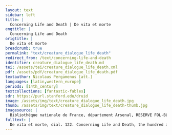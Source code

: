 ```yaml
---
layout: text
sidebar: left
title: |
  Concerning Life and Death | De vita et morte
engtitle: |
  Concerning Life and Death
origtitle: |
  De vita et morte
breadcrumb: true
permalink: "text/creature_dialogue_life_death"
redirect_from: /text/concerning-life-and-death
identifier: creature_dialogue_life_death.md
tei: /assets/tei/creature_dialogue_life_death.xml
pdf: /assets/pdf/creature_dialogue_life_death.pdf
textauthor: Nicolaus Pergamenus [att.]
languages: [latin,western_europe]
periods: [14th_century]
textcollections: [fantastic-fables]
sdr: https://purl.stanford.edu/druid 
image: /assets/img/text/creature_dialogue_life_death.jpg
thumb: /assets/img/text/creature_dialogue_life_death-thumb.jpg
imagesource: |
  Bibliothèque nationale de France, département Arsenal, RESERVE FOL-BL-911, f.100r [Public Domain]
fulltext: |
  De vita et morte, dial. 122. Concerning Life and Death, the hundred and twenty-second dialogue Mors secundum philosophum et æternus somnus, divitum pavor, pauperum desiderium, incurabilis eventus, latro hominis, fuga vitæ, resolutio hominis. Death, according to the Philosopher, is eternal sleep, the fear of the wealthy, the desire of th epoor, an irremediable outcome, the bandit of mankind, the rout of life, and Man's release. Vita vero est bonorum lætitia, miserorum mœstitia. Life, on the contrary, is the delight of the good and the grief of the evil. Et homo quidam juvenis formosus, dives, fortis et sanus ad mortem progreditur et ait: o sors immutabilis, miserere mei et exaudi me, supplicium, quod a te exspecto, noli emittere ad me, aurum et argentum, lapides pretiosos, mancipia, equos, fundos, prædia, palatia, possessiones et quidquid vis, tibi dabo, tamtumnodo noli me tangere. Some young man, handsome, wealthy, strong, and healthy, approaches death and says: ‘O unchangeable Destiny, have pity upon me and hear my entreaty: that you not visit upon me the punishment which I expect from you. I shall give you gold and silver, precious stones, slaves, Cui mors : impossibilia petis , o frater , non sunt petenda a Deo nisi honesta et possibilia ideoque non sapienter locutus es, quia dicitur homini, mors ubique te exspectat et tu, si sapiens fueris, ubique eam exspectabis. Death says to him: ‘O brother, you ask for that which is impossible, and you should not ask anything from God unless that which is honorable and possible. Hence, you have not spoken wisely, and indeed it is said to Man, “Death awaits you everywhere and if you are wise, you shall expect Her everywhere too.”  Dicitur enim Psalm. LXXXVIII: quis est homo, qui vivit et non videbit mortem? After all, Psalm 88 says 'What man can live and not see death?' quasi dicat, nullus. as if to mean that there is no such man. Unde versus: per nullam sortem poteris evadere mortem. Hence the verse: 'You shall not be able to avoid death through any act of Fate.' Mors resecat, mors omne necat, quod carne creatur. Death cuts off and kills everything which is created in flesh;  Ergo patienter recipe me , quia tibi nihil novi veni facere. accept me with equanimity, since I have not come to do anything out of the ordinary to you. Ait enim Seneca: nemo tam imperitus est, ut nesciat se aliquando moriturum. After all, Seneca writes: 'No one is so ignorant that he does Tamen, mors cum propere accesserit, tremis, ploras. nevertheless, when death draws near, you tremble and cry. Quid fles, quid ploras, quia morieris, ad hanc legem natus?  Quid tibi novi est? What do you find odd in this? Ad hanc legem natus es, hoc patri tuo accidit, hoc et matri et majoribus tuis, hoc omnibus ante te, hoc omnibus post te, vita enim cum exceptione mortis data non est. You were born under this law; this fate befell your father, as well as your mother and your ancestors, along with all who came before and will come after you, for life is never granted together with immunity to death. Lex universalis est, quæ jubet nasci et mori, hoc autem intelligas vitam gerendo. It is a universal law which dictates that we be born and then die, and you should understand this in the course of living your life.' Ait idem: debemus nos portare, quod non possumus vitare. He also writes: ‘We must bear that which we cannot avoid.’ Exemplum de David de filio mortuo: quia mortuus est, quare jejuno? David, upon the death of his son, exemplified this maxim: ‘Since he is dead, why do I fast? Numquid potero revocare eum? Surely I shan’t be able to summon him back? Ego vadam magis ad eum, ipse non revertetur ad me. On the contrary, I shall go to him, but he will not come back to me.’ Unde nuntiata cuidam philosopho morte filii ait: quoniam eum genui, inquit, moriturum scivi. Hence some philosopher also responded thus, after the death of his son had been reported to him: ‘Given that I fathered him’, he said, ‘I knew that he must die.’ Narrat Valerius 1. V. c. X dicens, quod Anaxagoras audita morte filii respondit : nihil quidem inexspectatum aut novum nuntias, Valerius [Maximus] also tells this story at Book 5 Chapter 10 [of his Memorable Doings and Sayings], by noting that Anaxagoras, upon hearing of the death of his son, responded: ‘You announce to me nothing unexpected or new. ego eum natum ex me sciebam esse mortalem, I knew that he was born from me and mortal. atque a lege naturae accipiendi spiritus et reddendi legem didici, neminem mori, qui non vixerit, ita nec quidem vivere aliquem, qui non sit moriturus naturaliter. I also learned that the terms upon which we receive breath and give it back are derived from the law of Nature, so that no one dies who has not lived, and likewise no one lives who will not die in accordance with his nature.’  Ibidem, quod Xenophon audita morte filii sui majoris natu, qui in bello occiderat, coronam tamen deponere contentus fuit. In the same place, Valerius reports that Xenophon, having heard of the death of his elder son, who had fallen in battle, was content merely to take off his garland. Agebat enim solemne sacrificium, deinde percontatus, quomodo oeeubuisset, ut audivit fortissime pugnantem interiisse, capiti reposuit coronam et per numina, quibus sacrificabat , testatus est , majorem se ex virtute filii voluptatem quam ex morte amaritudinem sentire. For instance, he was conducting a regular sacrifice, when he then asked how his son had died, and learned that he had perished while fighting most courageously, he replaced the garland upon his head and called the gods to whom he was sacrificing to witness that he felt more pleasure from his son’s bravery than bitterness from his death. Narrat Hieronimus, quod sancta quædam et nobilissima mulier, cum corpusculum mariti sui defuncti, quem amabat et quem plorabat, adhuc non esset humatum, in ipso sepulutræ ejus die duos simul perdidit filios. Jerome relates that a certain holy woman, of the utmost nobility, while the body of her deceased husband – whom she had loved and lamented – was yet unburied, lost her two sons on the very day that the burial was to take place.  Rem sum dictutrus incredibilem, sed Christo teste non falsam. I am going to tell an unbelievable thing, but one which is not false, as Christ is my witness. Quis illam non putaret passis crinibus, veste conscissa lacerantem pectus incedere? Who would not think that she would have loosened her hair, torn her clothes, and scratched her breast?  Lacrynmæ quidem gutta non fluxit, stetit immobilis et advoluta ad pedes Christi, quasi ipsum teneret, ait: expedita, inquit, servitura sum, domine, tibi, quia me a tanto onere liberasti. Yet not even one tear fell from her eyes. She stood motionless and prostrated herself at the feet of Christ, as though she held Him in her hands, and said: ‘I shall serve you readily in future, Lord, because you have freed me from such a great burden.’ Legitur in Chronicis imperatorum, quod uxor Octaviani tumulavit quendam filium suum nomine Drusum, et licet esset pagana, tamen per magnum sensum naturalem exsistentem. in se , deposuit omnia signa moeroris dicens: quid prodest timere, quod non potest evitari, et flere, quod, dum venerit, non potest revocari ? One reads in the chronicles of the emperors that Octavian’s wife buried one of her sons by the name of Drusus, and even though she was a pagan, she nevertheless shed all signs of her grief through the help of some great and natural feeling which existed within her, saying, ‘What is the use of fearing that which cannot be avoided, and of weeping over that which cannot be called off once it has arrived?’ Unde Seneca: non affligitur sapiens filiorum amissione nec amicorum , eodem modo ferre potest illorum mortem, quo suam exspeetat. Hence Seneca: ‘The wise man is distressed neither by the loss of his sons nor that of his friends; he can endure their deaths in the same way as he expects his own.’ Et quidem memoria mortis est quoddam frenum refrenans hominem, ne nimis effluat et discurrat per latitudines cupiditatum et libidinum. And indeed the memory of death is a type of harness which reins in Man, lest he should conduct himself too freely and run wild through the latitudes of his desires and lusts. Mortis meditatio summa est philosophia, ut dicit Plato. As Plato says, ‘Practicing how to die is the highest form of philosophy.’ Unde dicitur in Vita Johannis elemosinarii, quod antiquitus, postquam imperator coronatus erat, statim ingrediebantur ad eum aedificatores monumentorum dicentes eidem: de quo vel de quali metallo jubes, imperator, fieri monumentum tuum ? Hence it is said in the Life of John the Almsgiver that in ancient times, after an emperor was crowned, builders of monuments would immediately go up to him and say: ‘From what or what sort of metal, Emperor, do you command your monument to be made?’ Insinuantes hoc ei, ut sciret, quod homo corruptibilis et transitorius esset, ut curam baberet animæ suæ et regnum pie disponeret et gubernaret, juxta illud Eccl. They made this suggestion to him so he would know that Man is destructible and fleeting, and would take thought for his soul by organizing as well as governing his kingdom with piety, VII : memorare novissima tua et in aeternum non peccabis? according to that saying from Ecclesiastes 7: ‘Be mindful of your final end, and you shall never sin. Recitat Alfonsus in tractatu suo de prudentia, quod mortuo Alexandro, cum fieret ei sepulchrum aureum, convenerunt ad eum plurimi philosophi, ex quibus unus dixit: [St.] Alphonsus relates in his essay on wisdom that when Alexander died and a golden tomb was constructed for him, many philosophers gathered before it. One of them said, Alexander ex auro fecit thesaurum, nunc e contrario aurum de eo fevit thesaurum. ‘Alexander made a treasure out of gold, but now on the contrary it is gold which has made a treasure out of him.’ Alius quoque dixit: Alexander heri populis imperabat, hodie populi imperant illi. Moreover, another said: ‘Yesterday Alexander was leading his people, but today he is being led by the people.’ Alius vero dixit: heri Alexander multos potuisset a morte liberare, hodie ipsius mortis jacula in se missa non potuit evitare. Another, however, said: 'Yesterday Alexander would have liberate many from death, today he cannot avoid sending the spike of his own death into himself.' Alius dixit: Alexander heri ducebat exercitum, hodie ab illis ducitur ad sepulturam. Another said: ‘Yesterday Alexander was leading his army, but today he is being led by them to his burial.’  Alius dixit: Alexander heri terram premebat et hodie ab ea premitur ipse. Another said: ‘Yesterday Alexander weighed down the earth, but today he himself is being weighed down by it.’ Alius dixit: heri Alexandrum gentes timebant, hodie eum vilem reputant. Another said: ‘Yesterday the peoples feared Alexander, but today they hold him in contempt.’ Alius dixit: Alexander heri amicos  habuit, hodie æquales omnes habet. Another said: ‘Yesterday Alexander had friends, but today he considers all men his equals.’ Alius dixit: ei heri non sufficiebat totus mundus, hodie sepultura quinque pedum est contentus. Another said: ‘Yesterday the entire world did not suffice for him, but today he is content with a grave spanning five feet.’ Si quis ista consideraret, dictis, modis se refrenaret. If anyone should consider these words, let him restrain himself within the allotted bounds. Dicitur de vivente homine, quod quasi sterquinilium in fine perdetur, Job. XX. It is said of a living man that ‘he will perish forever like his own dung’, Job 20. Ideo praeeipitur Eccles. XXVI : memento finis , melius est ad domum luctus ire quam ad domuru convivii; ibi enim finis eunetorum admonetur hominum et vivens cogitat, quid futurum sit ei, quia scilicet simili fine claudendus sit. Hence Ecclesiastes 26 commands: ‘Remember the end, it is better to visit the house of mourning than the house of partying, for there one is reminded of the end which befalls all men and, while alive, takes thought of what will happen to him, since he will certainly be confined by a similar end.’ Eccl. VII : idcirco attendite et considerate, quod in morte cujuscunque nasus frigescit, dentes nigrescunt, facies pallescit, venae et nervi corporis rumpuntur, cor, ut dicitur, prae nimio calore dividitur , omnia membra tamquam ligna et lapides arescunt. Ecclesiastes 7: Pay attention, therefore, and consider the fact that in death, everyone’s nose grows cold, their teeth grow black, their faces grow pale, the veins and nerves of their bodies break, and the heart, as they say, splits on account of excessive heat, and all the limbs dry out like timbers and stones. Nihil in mundo tam abhominabile et taediosum sicut cadaver mortui ; in aquis non projicitur, ne aquae inficiantur, in aere non suspenditur, ne aer corrumpatur, sed sicut venenum pessimum in foveam projicitur et, ne amplius videatur, terra super ipsum veiociter tumulatur. Nothing is more abominable and disgusting in the world than the corpse of a dead man: it is not thrown into the water lest it should contaminate the water, it is not hung in the air lest it should corrupt the air, but like the most foul poison it is thrown into a pit and earth is swiftly piled upon it in burial so that it is visible no longer. Ecce gloria mundi qualiter clauditur! Look how the glory of the world is confined! Clauditur in fovea fœtidissima, ubi ejus cor marcescit, emarcescunt oculi in sua fortitudine, aures cadunt de capite, nasus exstirpatur de facie, lingua putrescit in ore, cor ejus crepat in corpore. It is confined in the most stinking pit, where its heart withers. The eyes, too, wither in their strength, and the ears fall from the head. The nose is uprooted from the face, the tongue rots in the mouth, and the heart rattles in the body. Sed heu, heu mihi, domine, quid oculi delectabuntur videre pulchra, aures audire vana, nasus odorare suavia, lingua loqui turpia et inutilia, os degustare dulcia, cor cogitare vana et vilia. But alas, alas for me, Lord: why will my eyes be pleased to see that which is beautiful, my ears to hear vanities, my nose to smell delicious things, my tongue to speak foul and useless words, my mouth to taste sweet foods, and my heart to ponder what is vain and inconsequential?  Unde Bernardus: quid superbis, pulvis et cinis, cujus conceptus culpa, nasci miseria, vivere pœna et mori angustia? Hence Bernard: ‘Why are you proud, dust and ash, having been conceived in sin and born in misery, to live in punishment and die in difficulty?’ Praecipue enim, cum miser homo ad mortem vel ad senectutem declinat, cor ejus concutitur, caput affligitur, langnet spiritus, fœtet anhelitus, facies rugatur, statura curvatur, caligant oculi, vacillant articuli, nares defluunt, crines deficiunt, dentes putrescunt, vires amittit, modo lætus modo tristis modo infirmus efficitur. After all, especially when a wretched man declines into death or old age, his heart is shaken and his head afflicted; his spirit languishes, breath stinks, face is wrinkled, spine curves, eyes grow foggy, joints waver, nostrils droop, hair disappears, teeth rot, and he loses his strength. He is first made happy, then sad, and then weak. O conditio misera, quare non advertis, quam miserabilis sit hæc vita? O wretched condition, why do you not notice how miserable this life is? Considera ergo genitores et paternos et antecessores, cum non eos invenies, et ut Bernardus inquit : dic mihi, ubi sunt amatores mundi, qui ante pauca tempora nobiscum erant?  Consider therefore your parents and forefathers and ancestors, when you do not find them, and as Bernard said: ‘Tell me, where are the lovers of this world who were with us but a short time before? nihil ex iis remansit nisi cineres, et ideo dic mihi, quaeso, ubi sunt barones, ubi principes, ubi primates? Nothing has remained of them except ashes, and therefore tell me, I beseech you, where are the barons, princes, and powerful men? certe quasi urnbra pertransierunt et in nihilum redacti sunt.  Certainly they have fled on by like a shadow and been reduced to nothing.’ Item Augustinus: vade ad sepulchrum, accipe ossa et discerne, si potes, quis dominus, quis servus , quis pulcher, quis deformis , quis nobilis, quis ignobilis, quis sapiens, quis ideota, et de hoc non poteris recognoscere.  Likewise Augustine: ‘Go to the cemetery, take up the bones and discern, if you can, who was a master, who a servant, who handsome, who noble and who not noble, who wise, who an imbecile’. Unde cogita, unde veneris, et erubesce, ubi es, et ingemisce, quo vadis, et pertimesce , ut superius revenire valeas, unde expulsus es. Hence consider from where you have come, blush to think of where you are now, weep over where you are going, and be afraid as to whether you will be good enough to return up high, whence you have been expelled. Quod nobis praestare dignetur ille, qui sine fine vivit et regnat per omnia secula seculorum. Let Him, who lives forever and reigns over a world without end, deign to grant us this. Amen. Amen. 
---
```

